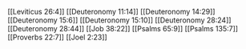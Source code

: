 [[Leviticus 26:4]]
[[Deuteronomy 11:14]]
[[Deuteronomy 14:29]]
[[Deuteronomy 15:6]]
[[Deuteronomy 15:10]]
[[Deuteronomy 28:24]]
[[Deuteronomy 28:44]]
[[Job 38:22]]
[[Psalms 65:9]]
[[Psalms 135:7]]
[[Proverbs 22:7]]
[[Joel 2:23]]
